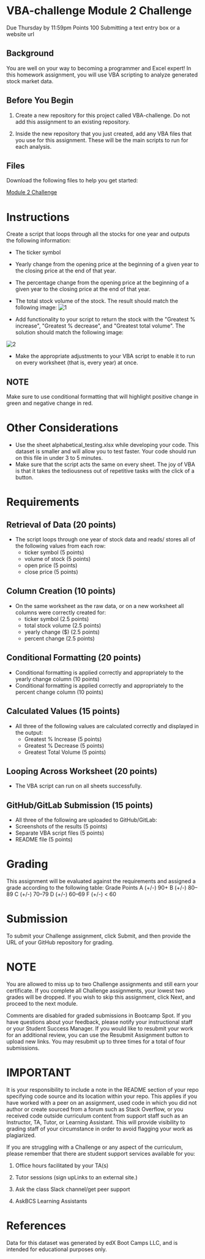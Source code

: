 # VBA-challenge Module 2 Challenge
Due Thursday by 11:59pm Points 100 Submitting a text entry box or a website url
## Background
You are well on your way to becoming a programmer and Excel expert! In this homework assignment, you will use VBA scripting to analyze generated stock market data.

## Before You Begin
1. Create a new repository for this project called VBA-challenge. Do not add this assignment to an existing repository.

2. Inside the new repository that you just created, add any VBA files that you use for this assignment. These will be the main scripts to run for each analysis.

## Files
Download the following files to help you get started:

[Module 2 Challenge](https://github.com/shanksOvO/VBA-challenge/files/11337991/Starter_Code.zip)


# Instructions
Create a script that loops through all the stocks for one year and outputs the following information:

* The ticker symbol
* Yearly change from the opening price at the beginning of a given year to the closing price at the end of that year.
* The percentage change from the opening price at the beginning of a given year to the closing price at the end of that year.
* The total stock volume of the stock. The result should match the following image:
![1](https://user-images.githubusercontent.com/128906024/234722042-645bf3c1-ecaf-4d6a-9cdc-382cdf4490e8.jpg)

* Add functionality to your script to return the stock with the "Greatest % increase", "Greatest % decrease", and "Greatest total volume". The solution should match the following image:

![2](https://user-images.githubusercontent.com/128906024/234722065-dd89d275-ad64-4c55-8115-5f85c9df64b8.jpg)

* Make the appropriate adjustments to your VBA script to enable it to run on every worksheet (that is, every year) at once.

## NOTE
Make sure to use conditional formatting that will highlight positive change in green and negative change in red.

# Other Considerations
* Use the sheet alphabetical_testing.xlsx while developing your code. This dataset is smaller and will allow you to test faster. Your code should run on this file in under 3 to 5 minutes.
* Make sure that the script acts the same on every sheet. The joy of VBA is that it takes the tediousness out of repetitive tasks with the click of a button.

# Requirements
## Retrieval of Data (20 points)
* The script loops through one year of stock data and reads/ stores all of the following values from each row:
  * ticker symbol (5 points)
  * volume of stock (5 points)
  * open price (5 points)
  * close price (5 points)
  
## Column Creation (10 points)
* On the same worksheet as the raw data, or on a new worksheet all columns were correctly created for:
  *  ticker symbol (2.5 points)
  *  total stock volume (2.5 points)
  *  yearly change ($) (2.5 points)
  *  percent change (2.5 points)

## Conditional Formatting (20 points)
* Conditional formatting is applied correctly and appropriately to the yearly change column (10 points)
* Conditional formatting is applied correctly and appropriately to the percent change column (10 points)

## Calculated Values (15 points)
* All three of the following values are calculated correctly and displayed in the output:
  *  Greatest % Increase (5 points)
  *  Greatest % Decrease (5 points)
  *  Greatest Total Volume (5 points)

## Looping Across Worksheet (20 points)
*  The VBA script can run on all sheets successfully.

## GitHub/GitLab Submission (15 points)
*  All three of the following are uploaded to GitHub/GitLab:
  *  Screenshots of the results (5 points)
  *  Separate VBA script files (5 points)
  *  README file (5 points)

# Grading
This assignment will be evaluated against the requirements and assigned a grade according to the following table:
Grade	Points
A (+/-)	90+
B (+/-)	80–89
C (+/-)	70–79
D (+/-)	60–69
F (+/-)	< 60

# Submission
To submit your Challenge assignment, click Submit, and then provide the URL of your GitHub repository for grading.

# NOTE
You are allowed to miss up to two Challenge assignments and still earn your certificate. If you complete all Challenge assignments, your lowest two grades will be dropped. If you wish to skip this assignment, click Next, and proceed to the next module.

Comments are disabled for graded submissions in Bootcamp Spot. If you have questions about your feedback, please notify your instructional staff or your Student Success Manager. If you would like to resubmit your work for an additional review, you can use the Resubmit Assignment button to upload new links. You may resubmit up to three times for a total of four submissions.

# IMPORTANT
It is your responsibility to include a note in the README section of your repo specifying code source and its location within your repo. This applies if you have worked with a peer on an assignment, used code in which you did not author or create sourced from a forum such as Stack Overflow, or you received code outside curriculum content from support staff such as an Instructor, TA, Tutor, or Learning Assistant. This will provide visibility to grading staff of your circumstance in order to avoid flagging your work as plagiarized.

If you are struggling with a Challenge or any aspect of the curriculum, please remember that there are student support services available for you:

1. Office hours facilitated by your TA(s)

2. Tutor sessions (sign upLinks to an external site.)

3. Ask the class Slack channel/get peer support

4. AskBCS Learning Assistants

# References
Data for this dataset was generated by edX Boot Camps LLC, and is intended for educational purposes only.




